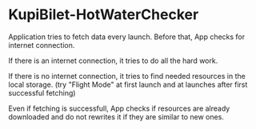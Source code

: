 # KupiBilet-HotWaterChecker

Application tries to fetch data every launch.
Before that, App checks for internet connection.

If there is an internet connection, it tries to do all the hard work.

If there is no internet connection, it tries to find needed resources in the local storage.
(try "Flight Mode" at first launch and at launches after first successful fetching)

Even if fetching is successfull, App checks if resources are already downloaded and do not rewrites it if they are similar to new ones.
